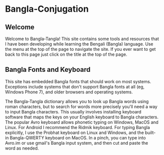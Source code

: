 # Bangla-Conjugation
## Welcome
Welcome to Bangla-Tangla! This site contains some tools and resources that I have been developing while learning the Bengali (Bangla) language. Use the menu at the top of the page to navigate the site. If you ever want to get back to this page just click on the title at the top of the page.

## Bangla Fonts and Keyboard
This site has embedded Bangla fonts that should work on most systems. Exceptions include systems that don't support Bangla fonts at all (eg, Windows Phone 7), and older browsers and operating systems.

The Bangla-Tangla dictionary allows you to look up Bangla words using roman characters, but to search for words more precisely you'll need a way to input Bangla characters. This usually involves installing keyboard software that maps the keys on your English keyboard to Bangla characters. The popular Avro keyboard allows phonetic typing on Windows, MacOS and Linux. For Android I recommend the Ridmik keyboard. For typing Bangla explicitly, I use the Probhat keyboard on Linux and Windows, and the built-in Bangla-QWERTY keyboard on MacOS. In a pinch, you can type into Avro.im or use gmail's Bangla input system, and then cut and paste the word as needed.


